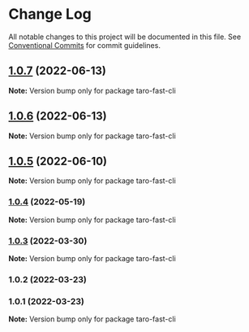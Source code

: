 # Change Log

All notable changes to this project will be documented in this file.
See [Conventional Commits](https://conventionalcommits.org) for commit guidelines.

## [1.0.7](https://github.com/kityandhero/taro-fast-framework/compare/taro-fast-cli@1.0.6...taro-fast-cli@1.0.7) (2022-06-13)

**Note:** Version bump only for package taro-fast-cli





## [1.0.6](https://github.com/kityandhero/taro-fast-framework/compare/taro-fast-cli@1.0.5...taro-fast-cli@1.0.6) (2022-06-13)

**Note:** Version bump only for package taro-fast-cli





## [1.0.5](https://github.com/kityandhero/taro-fast-framework/compare/taro-fast-cli@1.0.4...taro-fast-cli@1.0.5) (2022-06-10)

**Note:** Version bump only for package taro-fast-cli





### [1.0.4](https://github.com/kityandhero/taro-fast-framework/compare/taro-fast-cli@1.0.3...taro-fast-cli@1.0.4) (2022-05-19)

**Note:** Version bump only for package taro-fast-cli





### [1.0.3](https://github.com/kityandhero/taro-fast-framework/compare/taro-fast-cli@1.0.2...taro-fast-cli@1.0.3) (2022-03-30)

**Note:** Version bump only for package taro-fast-cli





### 1.0.2 (2022-03-23)

### 1.0.1 (2022-03-23)

**Note:** Version bump only for package taro-fast-cli
